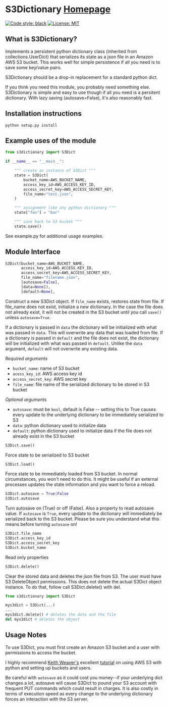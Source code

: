 S3Dictionary [Homepage](https://github.com/RhetTbull/s3dict)
========

[![Code style: black](https://img.shields.io/badge/code%20style-black-000000.svg)](https://github.com/python/black)
[![License: MIT](https://img.shields.io/badge/License-MIT-yellow.svg)](https://opensource.org/licenses/MIT)


What is S3Dictionary?
-----------------

Implements a persistent python dictionary class (inherited from collections.UserDict) that serializes its state as a json file in an Amazon AWS S3 bucket.  This works well for simple persistence if all you need is to save some key/value pairs.   

S3Dictionary should be a drop-in replacement for a standard python dict.

If you think you need this module, you probably need something else. S3Dictionary is simple and easy to use though if all you need is a persitent dictionary. With lazy saving (autosave=False), it's also reasonably fast.


Installation instructions
-------------------------

	python setup.py install


Example uses of the module
--------------------------

```python
from s3dictionary import S3Dict

if __name__ == "__main__":

    """ create an instance of S3Dict """
    state = S3Dict(
        bucket_name=AWS_BUCKET_NAME,
        access_key_id=AWS_ACCESS_KEY_ID,
        access_secret_key=AWS_ACCESS_SECRET_KEY,
        file_name="test.json",
    )

    """ assignment like any python dictionary """
    state["foo"] = "bar"

    """ save back to S3 bucket """
    state.save()

```

See example.py for additional usage examples.

Module Interface
----------------
```python
S3Dict(bucket_name=AWS_BUCKET_NAME,
       access_key_id=AWS_ACCESS_KEY_ID,
       access_secret_key=AWS_ACCESS_SECRET_KEY,
       file_name="filename.json",
       [autosave=False],
       [data=None]),
       [default=None],
```

Construct a new S3Dict object.  If `file_name` exists, restores state from file.  If file_name does not exist, initialize a new dictionary.  In the case the file does not already exist, it will not be created in the S3 bucket until you call `save()` unless `autosave=True`.    

If a dictionary is passed in `data` the dictionary will be initialized with what was passed in `data`.  This will overwrite any data that was loaded from file. If a dictionary is passed in `default` and the file does not exist, the dictionary will be initialized with what was passed in `default`.  Unlike the `data` argument, `default` will not overwrite any existing data.
    
*Required arguments*
   - `bucket_name`: name of S3 bucket
   - `acess_key_id`: AWS access key id
   - `access_secret_key`: AWS secret key
   - `file_name`: file name of the serialized dictionary to be stored in S3 bucket
    
*Optional arguments*
   - `autosave`: must be `bool`, default is False -- setting this to True causes every update to the underlying dictionary to be immediately serialized to S3
   - `data`: python dictionary used to initialize data
   - `default`: python dictionary used to initialize data if the file does not already exist in the S3 bucket

```python
S3Dict.save()
```

Force state to be serialized to S3 bucket

```python
S3Dict.load()
```

Force state to be immediately loaded from S3 bucket.  In normal circumstances, you won't need to do this.  It might be useful if an external processes updates the state information and you want to force a reload. 

```python
S3Dict.autosave = True|False
S3Dict.autosave
```

Turn autosave on (True) or off (False). Also a property to read autosave value.  If `autosave` is `True`, every update to the dictionary will immediately be serialized back to the S3 bucket.  Please be sure you understand what this means before turning `autosave` on!

```python
S3Dict.file_name
S3Dict.access_key_id
S3Dict.access_secret_key
S3Dict.bucket_name
```

Read only properties

```python
S3Dict.delete()
```

Clear the stored data and deletes the json file from S3.  The user must have S3 DeleteObject permissions.  This does not delete the actual S3Dict object instance.  To do that, follow call S3Dict.delete() with del. 

```python
from s3dictionary import S3Dict

mys3dict = S3Dict(...)
...
mys3dict.delete() # deletes the data and the file
del mys3dict # deletes the object
```

Usage Notes
-----------

To use S3Dict, you must first create an Amazon S3 bucket and a user with permissions to access the bucket.

I highly recommend [Keith Weaver's](https://github.com/keithweaver) excellent [tutorial](https://github.com/keithweaver/python-aws-s3) on using AWS S3 with python and setting up buckets and users.

Be careful with ```autosave``` as it could cost you money--if your underlying dict changes a lot, autosave will cause S3Dict to pound your S3 account with frequent PUT commands which could result in charges.  It is also costly in terms of execution speed as every change to the underlying dictionary forces an interaction with the S3 server.

